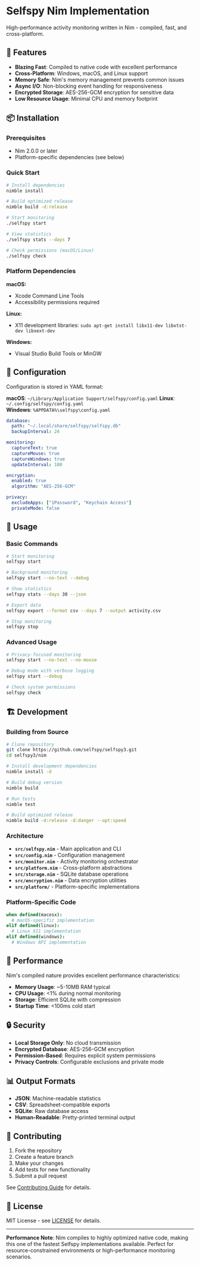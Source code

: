 # Selfspy Nim Implementation

High-performance activity monitoring written in Nim - compiled, fast, and cross-platform.

## 🚀 Features

- **Blazing Fast**: Compiled to native code with excellent performance
- **Cross-Platform**: Windows, macOS, and Linux support
- **Memory Safe**: Nim's memory management prevents common issues
- **Async I/O**: Non-blocking event handling for responsiveness
- **Encrypted Storage**: AES-256-GCM encryption for sensitive data
- **Low Resource Usage**: Minimal CPU and memory footprint

## 📦 Installation

### Prerequisites

- Nim 2.0.0 or later
- Platform-specific dependencies (see below)

### Quick Start

```bash
# Install dependencies
nimble install

# Build optimized release
nimble build -d:release

# Start monitoring
./selfspy start

# View statistics
./selfspy stats --days 7

# Check permissions (macOS/Linux)
./selfspy check
```

### Platform Dependencies

**macOS:**
- Xcode Command Line Tools
- Accessibility permissions required

**Linux:**
- X11 development libraries: `sudo apt-get install libx11-dev libxtst-dev libxext-dev`

**Windows:**
- Visual Studio Build Tools or MinGW

## 🔧 Configuration

Configuration is stored in YAML format:

**macOS**: `~/Library/Application Support/selfspy/config.yaml`
**Linux**: `~/.config/selfspy/config.yaml`  
**Windows**: `%APPDATA%\selfspy\config.yaml`

```yaml
database:
  path: "~/.local/share/selfspy/selfspy.db"
  backupInterval: 24

monitoring:
  captureText: true
  captureMouse: true
  captureWindows: true
  updateInterval: 100

encryption:
  enabled: true
  algorithm: "AES-256-GCM"

privacy:
  excludeApps: ["1Password", "Keychain Access"]
  privateMode: false
```

## 🎯 Usage

### Basic Commands

```bash
# Start monitoring
selfspy start

# Background monitoring
selfspy start --no-text --debug

# Show statistics
selfspy stats --days 30 --json

# Export data
selfspy export --format csv --days 7 --output activity.csv

# Stop monitoring
selfspy stop
```

### Advanced Usage

```bash
# Privacy-focused monitoring
selfspy start --no-text --no-mouse

# Debug mode with verbose logging
selfspy start --debug

# Check system permissions
selfspy check
```

## 🏗️ Development

### Building from Source

```bash
# Clone repository
git clone https://github.com/selfspy/selfspy3.git
cd selfspy3/nim

# Install development dependencies
nimble install -d

# Build debug version
nimble build

# Run tests
nimble test

# Build optimized release
nimble build -d:release -d:danger --opt:speed
```

### Architecture

- **`src/selfspy.nim`** - Main application and CLI
- **`src/config.nim`** - Configuration management
- **`src/monitor.nim`** - Activity monitoring orchestrator  
- **`src/platform.nim`** - Cross-platform abstractions
- **`src/storage.nim`** - SQLite database operations
- **`src/encryption.nim`** - Data encryption utilities
- **`src/platform/`** - Platform-specific implementations

### Platform-Specific Code

```nim
when defined(macosx):
  # macOS-specific implementation
elif defined(linux):
  # Linux X11 implementation  
elif defined(windows):
  # Windows API implementation
```

## 🚀 Performance

Nim's compiled nature provides excellent performance characteristics:

- **Memory Usage**: ~5-10MB RAM typical
- **CPU Usage**: <1% during normal monitoring
- **Storage**: Efficient SQLite with compression
- **Startup Time**: <100ms cold start

## 🔒 Security

- **Local Storage Only**: No cloud transmission
- **Encrypted Database**: AES-256-GCM encryption
- **Permission-Based**: Requires explicit system permissions
- **Privacy Controls**: Configurable exclusions and private mode

## 📊 Output Formats

- **JSON**: Machine-readable statistics
- **CSV**: Spreadsheet-compatible exports
- **SQLite**: Raw database access
- **Human-Readable**: Pretty-printed terminal output

## 🤝 Contributing

1. Fork the repository
2. Create a feature branch
3. Make your changes
4. Add tests for new functionality
5. Submit a pull request

See [Contributing Guide](../docs/development/contributing.md) for details.

## 📄 License

MIT License - see [LICENSE](../LICENSE) for details.

---

**Performance Note**: Nim compiles to highly optimized native code, making this one of the fastest Selfspy implementations available. Perfect for resource-constrained environments or high-performance monitoring scenarios.